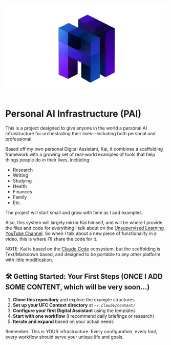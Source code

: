 ![PAI Logo](./pai-logo.png)

# Personal AI Infrastructure (PAI)

This is a project designed to give anyone in the world a personal AI infrastructure for orchestrating their lives—including both personal and professional.

Based off my own personal Digital Assistant, Kai, it combines a scaffolding framework with a growing set of real-world examples of tools that help things people do in their lives, including:

- Research
- Writing
- Studying
- Health
- Finances
- Family 
- Etc.

The project will start small and grow with time as I add examples.

Also, this system will largely mirror Kai himself, and will be where I provide the files and code for everything I talk about on the [Unsupervised Learning YouTube Channel](https://www.youtube.com/@unsupervisedlearning). So when I talk about a new piece of functionality in a video, this is where I'll share the code for it.

NOTE: Kai is based on the [Claude Code](https://claude.ai/code) ecosystem, but the scaffolding is Text/Markdown based, and designed to be portable to any other platform with little modification.

## 🛠️ Getting Started: Your First Steps (ONCE I ADD SOME CONTENT, which will be very soon...)

1. **Clone this repository** and explore the example structures
2. **Set up your UFC Context directory** at `~/.claude/context/`
3. **Configure your first Digital Assistant** using the templates
4. **Start with one workflow** (I recommend daily briefings or research)
5. **Iterate and expand** based on your actual needs

Remember: This is YOUR infrastructure. Every configuration, every tool, every workflow should serve your unique life and goals.
